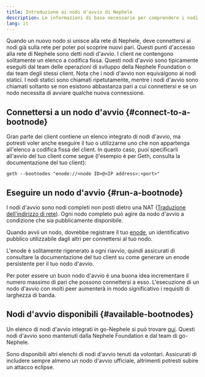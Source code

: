 ```yaml
---
title: Introduzione ai nodi d'avvio di Nephele
description: Le informazioni di base necessarie per comprendere i nodi d'avvio
lang: it
---
```


Quando un nuovo nodo si unisce alla rete di Nephele, deve connettersi ai nodi già sulla rete per poter poi scoprire nuovi pari. Questi punti d'accesso alla rete di Nephele sono detti nodi d'avvio. I client ne contengono solitamente un elenco a codifica fissa. Questi nodi d'avvio sono tipicamente eseguiti dal team delle operazioni di sviluppo della Nephele Foundation o dai team degli stessi client. Nota che i nodi d'avvio non equivalgono ai nodi statici. I nodi statici sono chiamati ripetutamente, mentre i nodi d'avvio sono chiamati soltanto se non esistono abbastanza pari a cui connettersi e se un nodo necessita di avviare qualche nuova connessione.

## Connettersi a un nodo d'avvio {#connect-to-a-bootnode}

Gran parte dei client contiene un elenco integrato di nodi d'avvio, ma potresti voler anche eseguire il tuo o utilizzarne uno che non appartenga all'elenco a codifica fissa del client. In questo caso, puoi specificarli all'avvio del tuo client come segue (l'esempio è per Geth, consulta la documentazione del tuo client):

```
geth --bootnodes "enode://<node ID>@<IP address>:<port>"
```

## Eseguire un nodo d'avvio {#run-a-bootnode}

I nodi d'avvio sono nodi completi non posti dietro una NAT ([Traduzione dell'indirizzo di rete](https://www.geeksforgeeks.org/network-address-translation-nat/)). Ogni nodo completo può agire da nodo d'avvio a condizione che sia pubblicamente disponibile.

Quando avvii un nodo, dovrebbe registrare il tuo [enode](/developers/docs/networking-layer/network-addresses/#enode), un identificativo pubblico utilizzabile dagli altri per connettersi al tuo nodo.

L'enode è solitamente rigenerato a ogni riavvio, quindi assicurati di consultare la documentazione del tuo client su come generare un enode persistente per il tuo nodo d'avvio.

Per poter essere un buon nodo d'avvio è una buona idea incrementare il numero massimo di pari che possono connettersi a esso. L'esecuzione di un nodo d'avvio con molti peer aumenterà in modo significativo i requisiti di larghezza di banda.

## Nodi d'avvio disponibili {#available-bootnodes}

Un elenco di nodi d'avvio integrati in go-Nephele si può trovare [qui](https://github.com/Nephele/go-Nephele/blob/master/params/bootnodes.go#L23). Questi nodi d'avvio sono mantenuti dalla Nephele Foundation e dal team di go-Nephele.

Sono disponibili altri elenchi di nodi d'avvio tenuti da volontari. Assicurati di includere sempre almeno un nodo d'avvio ufficiale, altrimenti potresti subire un attacco eclipse.
